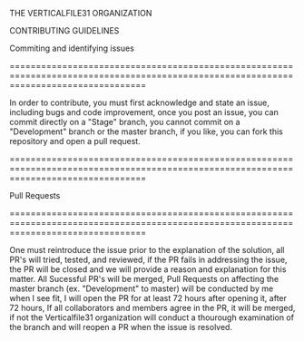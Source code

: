 THE VERTICALFILE31 ORGANIZATION

CONTRIBUTING GUIDELINES

Commiting and identifying issues

======================================================================================================================================

  In order to contribute, you must first acknowledge and state an issue, including bugs and code improvement, once you post an issue,
you can commit directly on a "Stage" branch, you cannot commit on a "Development" branch or the master branch, if you like, you can
fork this repository and open a pull request.

======================================================================================================================================

Pull Requests

======================================================================================================================================

  One must reintroduce the issue prior to the explanation of the solution, all PR's will tried, tested, and reviewed, if the PR fails in 
addressing the issue, the PR will be closed and we will provide a reason and explanation for this matter. All Sucessful PR's will be merged, Pull Requests on affecting the master branch (ex. "Development" to master) will be conducted by me when I see fit, I will open the PR for at least 72 hours after opening it, after 72 hours, If all collaborators and members agree in the PR, it will be merged, if not the Verticalfile31 organization will conduct a thourough examination of the branch and will reopen a PR when the issue is resolved.
